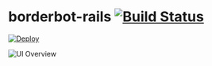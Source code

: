 borderbot-rails [![Build Status](https://travis-ci.org/millimas/borderbot-rails.svg)](https://travis-ci.org/millimas/borderbot-rails)
===
[![Deploy](https://www.herokucdn.com/deploy/button.png)](https://heroku.com/deploy)

![UI Overview](https://cloud.githubusercontent.com/assets/1079365/7501657/a246478e-f470-11e4-830f-14b619dd77d7.png)
